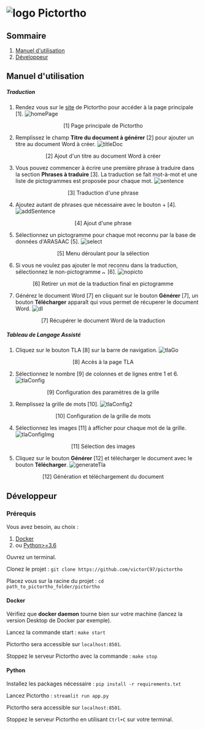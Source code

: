 # ![logo](static/logo.svg) Pictortho

## Sommaire

1. [Manuel d'utilisation](#manuel-dutilisation)
2. [Développeur](#développeur)

## Manuel d'utilisation

##### Traduction

1. Rendez vous sur le [site](https://pictortho.streamlit.app) de Pictortho pour accéder à la page principale [1].
![homePage](static/homePage.png)
<p align="center">[1] Page principale de Pictortho</p>

2. Remplissez le champ **Titre du document à générer** [2] pour ajouter un titre au document Word à créer.
![titleDoc](static/titleDoc.png)
<p align="center">[2] Ajout d'un titre au document Word à créer</p>

3. Vous pouvez commencer à écrire une première phrase à traduire dans la section **Phrases à traduire** [3]. La traduction se fait mot-à-mot et une liste de pictogrammes est proposée pour chaque mot.
![sentence](static/sentence.png)
<p align="center">[3] Traduction d'une phrase</p>

4. Ajoutez autant de phrases que nécessaire avec le bouton + [4].
![addSentence](static/addSentence.png)
<p align="center">[4] Ajout d'une phrase</p>

5. Sélectionnez un pictogramme pour chaque mot reconnu par la base de données d'ARASAAC [5].
![select](static/select.png)
<p align="center">[5] Menu déroulant pour la sélection</p>

6. Si vous ne voulez pas ajouter le mot reconnu dans la traduction, sélectionnez le non-pictogramme <img src="static/nothing.png" alt="nothing" width="10"/> [6].
![nopicto](static/stop.png)
<p align="center">[6] Retirer un mot de la traduction final en pictogramme</p>

7. Générez le document Word [7] en cliquant sur le bouton **Générer** [7], un bouton **Télécharger** apparaît qui vous permet de récuperer le document Word.
![dl](static/dl.png)
<p align="center">[7] Récupérer le document Word de la traduction</p>

##### Tableau de Langage Assisté

1. Cliquez sur le bouton TLA [8] sur la barre de navigation.
![tlaGo](static/tlaGo.png)
<p align="center">[8] Accès à la page TLA</p>

2. Sélectionnez le nombre [9] de colonnes et de lignes entre 1 et 6.
![tlaConfig](static/configgrid.png)
<p align="center">[9] Configuration des paramètres de la grille</p>

3. Remplissez la grille de mots [10].
![tlaConfig2](static/configgrid2.png)
<p align="center">[10] Configuration de la grille de mots</p>

4. Sélectionnez les images [11] à afficher pour chaque mot de la grille.
![tlaConfigImg](static/configimg.png)
<p align="center">[11] Sélection des images</p>

5. Cliquez sur le bouton **Générer** [12] et télécharger le document avec le bouton **Télécharger**.
![generateTla](static/generate.png)
<p align="center">[12] Génération et téléchargement du document</p>

## Développeur

### Prérequis

Vous avez besoin, au choix :
1. [Docker](https://docs.docker.com/get-docker/)
2. ou [Python>=3.6](https://www.python.org/downloads/)

Ouvrez un terminal.

Clonez le projet : ````git clone https://github.com/victorC97/pictortho````

Placez vous sur la racine du projet : ````cd path_to_pictortho_folder/pictortho````

#### Docker

Vérifiez que **docker daemon** tourne bien sur votre machine (lancez la version Desktop de Docker par exemple).

Lancez la commande start : ````make start````

Pictortho sera accessible sur ````localhost:8501````.

Stoppez le serveur Pictortho avec la commande : ````make stop````

#### Python

Installez les packages nécessaire : ````pip install -r requirements.txt````

Lancez Pictortho : ````streamlit run app.py````

Pictortho sera accessible sur ````localhost:8501````.

Stoppez le serveur Pictortho en utilisant ````Ctrl+C```` sur votre terminal.